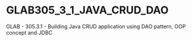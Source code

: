 # GLAB305_3_1_JAVA_CRUD_DAO
GLAB - 305.3.1 - Building Java CRUD application using DAO pattern, OOP concept and JDBC
